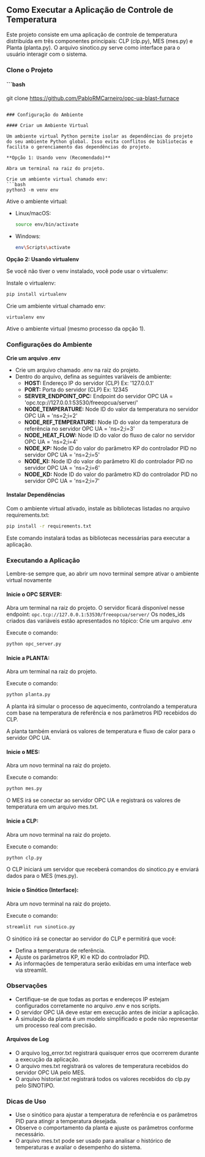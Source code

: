 ## Como Executar a Aplicação de Controle de Temperatura

Este projeto consiste em uma aplicação de controle de temperatura distribuída em três componentes principais: CLP (clp.py), MES (mes.py) e Planta (planta.py). O arquivo sinotico.py serve como interface para o usuário interagir com o sistema.


### Clone o Projeto

#### ```bash
  git clone https://github.com/PabloRMCarneiro/opc-ua-blast-furnace
  ```

### Configuração do Ambiente

#### Criar um Ambiente Virtual

Um ambiente virtual Python permite isolar as dependências do projeto do seu ambiente Python global. Isso evita conflitos de bibliotecas e facilita o gerenciamento das dependências do projeto.

**Opção 1: Usando venv (Recomendado)**

Abra um terminal na raiz do projeto.

Crie um ambiente virtual chamado env:
```bash
python3 -m venv env
```

Ative o ambiente virtual:
- Linux/macOS:
  ```bash
  source env/bin/activate
  ```
- Windows:
  ```bash
  env\Scripts\activate
  ```

**Opção 2: Usando virtualenv**

Se você não tiver o venv instalado, você pode usar o virtualenv:

Instale o virtualenv:
```bash
pip install virtualenv
```

Crie um ambiente virtual chamado env:
```bash
virtualenv env
```

Ative o ambiente virtual (mesmo processo da opção 1).

### Configurações do Ambiente

**Crie um arquivo .env**

- Crie um arquivo chamado .env na raiz do projeto.
- Dentro do arquivo, defina as seguintes variáveis de ambiente:
    - **HOST:** Endereço IP do servidor (CLP) Ex: '127.0.0.1'
    - **PORT:** Porta do servidor (CLP) Ex: 12345
    - **SERVER_ENDPOINT_OPC:** Endpoint do servidor OPC UA = 'opc.tcp://127.0.0.1:53530/freeopcua/server/'
    - **NODE_TEMPERATURE:** Node ID do valor da temperatura no servidor OPC UA = 'ns=2;i=2'
    - **NODE_REF_TEMPERATURE:** Node ID do valor da temperatura de referência no servidor OPC UA = 'ns=2;i=3'
    - **NODE_HEAT_FLOW:** Node ID do valor do fluxo de calor no servidor OPC UA = 'ns=2;i=4'
    - **NODE_KP:** Node ID do valor do parâmetro KP do controlador PID no servidor OPC UA = 'ns=2;i=5'
    - **NODE_KI:** Node ID do valor do parâmetro KI do controlador PID no servidor OPC UA = 'ns=2;i=6'
    - **NODE_KD:** Node ID do valor do parâmetro KD do controlador PID no servidor OPC UA = 'ns=2;i=7'

#### Instalar Dependências

Com o ambiente virtual ativado, instale as bibliotecas listadas no arquivo requirements.txt:
```bash
pip install -r requirements.txt
```

Este comando instalará todas as bibliotecas necessárias para executar a aplicação.

### Executando a Aplicação

Lembre-se sempre que, ao abrir um novo terminal sempre ativar o ambiente virtual novamente

#### Inicie o OPC SERVER:

Abra um terminal na raiz do projeto.
O servidor ficará disponível nesse endpoint: `opc.tcp://127.0.0.1:53530/freeopcua/server/`
Os nodes_ids criados das variáveis estão apresentados no tópico: Crie um arquivo .env

Execute o comando:
```bash
python opc_server.py
```

#### Inicie a PLANTA:

Abra um terminal na raiz do projeto.

Execute o comando:
```bash
python planta.py
```

A planta irá simular o processo de aquecimento, controlando a temperatura com base na temperatura de referência e nos parâmetros PID recebidos do CLP.

A planta também enviará os valores de temperatura e fluxo de calor para o servidor OPC UA.

#### Inicie o MES:

Abra um novo terminal na raiz do projeto.

Execute o comando:
```bash
python mes.py
```

O MES irá se conectar ao servidor OPC UA e registrará os valores de temperatura em um arquivo mes.txt.

#### Inicie a CLP:

Abra um novo terminal na raiz do projeto.

Execute o comando:
```bash
python clp.py
```

O CLP iniciará um servidor que receberá comandos do sinotico.py e enviará dados para o MES (mes.py).



#### Inicie o Sinótico (Interface):

Abra um novo terminal na raiz do projeto.

Execute o comando:
```bash
streamlit run sinotico.py
```

O sinótico irá se conectar ao servidor do CLP e permitirá que você:
- Defina a temperatura de referência.
- Ajuste os parâmetros KP, KI e KD do controlador PID.
- As informações de temperatura serão exibidas em uma interface web via streamlit.


### Observações

- Certifique-se de que todas as portas e endereços IP estejam configurados corretamente no arquivo .env e nos scripts.
- O servidor OPC UA deve estar em execução antes de iniciar a aplicação.
- A simulação da planta é um modelo simplificado e pode não representar um processo real com precisão.

#### Arquivos de Log

- O arquivo log_error.txt registrará quaisquer erros que ocorrerem durante a execução da aplicação.
- O arquivo mes.txt registrará os valores de temperatura recebidos do servidor OPC UA pelo MES.
- O arquivo historiar.txt registrará todos os valores recebidos do clp.py pelo SINOTIPO.

### Dicas de Uso

- Use o sinótico para ajustar a temperatura de referência e os parâmetros PID para atingir a temperatura desejada.
- Observe o comportamento da planta e ajuste os parâmetros conforme necessário.
- O arquivo mes.txt pode ser usado para analisar o histórico de temperaturas e avaliar o desempenho do sistema.

